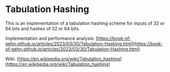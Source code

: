 # Tabulation Hashing

This is an implementation of a tabulation hashing scheme for inputs of
32 or 64 bits and hashes of 32 or 64 bits.

Implementation and performance analysis:
[https://book-of-gehn.github.io/articles/2023/03/30/Tabulation-Hashing.html](https://book-of-gehn.github.io/articles/2023/03/30/Tabulation-Hashing.html)

Wiki:
[https://en.wikipedia.org/wiki/Tabulation_hashing](https://en.wikipedia.org/wiki/Tabulation_hashing)


